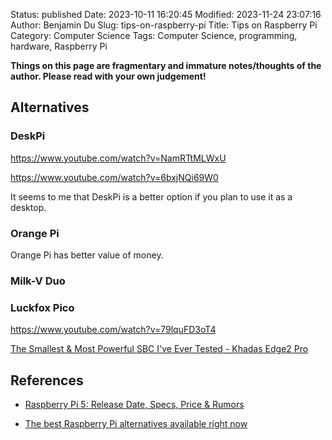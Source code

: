Status: published
Date: 2023-10-11 16:20:45
Modified: 2023-11-24 23:07:16
Author: Benjamin Du
Slug: tips-on-raspberry-pi
Title: Tips on Raspberry Pi
Category: Computer Science
Tags: Computer Science, programming, hardware, Raspberry Pi

**Things on this page are fragmentary and immature notes/thoughts of the author. Please read with your own judgement!**

## Alternatives

### DeskPi

https://www.youtube.com/watch?v=NamRTtMLWxU

https://www.youtube.com/watch?v=6bxjNQi69W0

It seems to me that DeskPi is a better option if you plan to use it as a desktop.

### Orange Pi

Orange Pi has better value of money.

### Milk-V Duo

### Luckfox Pico

https://www.youtube.com/watch?v=79lquFD3oT4

[The Smallest & Most Powerful SBC I've Ever Tested - Khadas Edge2 Pro](https://www.youtube.com/watch?v=h8q7vsS2x0I)

## References

- [Raspberry Pi 5: Release Date, Specs, Price & Rumors](https://raspberryexpert.com/raspberry-pi-5-release-date-specs-price/)

- [The best Raspberry Pi alternatives available right now](https://www.zdnet.com/article/best-raspberry-pi-alternative/)

